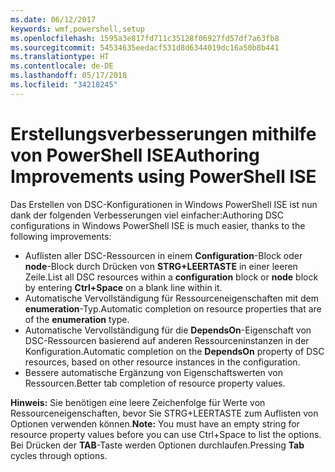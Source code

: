 ```yaml
---
ms.date: 06/12/2017
keywords: wmf,powershell,setup
ms.openlocfilehash: 1595a3e817fd711c35128f06927fd57df7a63fb8
ms.sourcegitcommit: 54534635eedacf531d8d6344019dc16a50b8b441
ms.translationtype: HT
ms.contentlocale: de-DE
ms.lasthandoff: 05/17/2018
ms.locfileid: "34218245"
---
```

# <a name="authoring-improvements-using-powershell-ise"></a><span data-ttu-id="e4623-102">Erstellungsverbesserungen mithilfe von PowerShell ISE</span><span class="sxs-lookup"><span data-stu-id="e4623-102">Authoring Improvements using PowerShell ISE</span></span>

<span data-ttu-id="e4623-103">Das Erstellen von DSC-Konfigurationen in Windows PowerShell ISE ist nun dank der folgenden Verbesserungen viel einfacher:</span><span class="sxs-lookup"><span data-stu-id="e4623-103">Authoring DSC configurations in Windows PowerShell ISE is much easier, thanks to the following improvements:</span></span>

- <span data-ttu-id="e4623-104">Auflisten aller DSC-Ressourcen in einem **Configuration**-Block oder **node**-Block durch Drücken von **STRG+LEERTASTE** in einer leeren Zeile.</span><span class="sxs-lookup"><span data-stu-id="e4623-104">List all DSC resources within a **configuration** block or **node** block by entering **Ctrl+Space** on a blank line within it.</span></span>
- <span data-ttu-id="e4623-105">Automatische Vervollständigung für Ressourceneigenschaften mit dem **enumeration**-Typ.</span><span class="sxs-lookup"><span data-stu-id="e4623-105">Automatic completion on resource properties that are of the **enumeration** type.</span></span>
- <span data-ttu-id="e4623-106">Automatische Vervollständigung für die **DependsOn**-Eigenschaft von DSC-Ressourcen basierend auf anderen Ressourceninstanzen in der Konfiguration.</span><span class="sxs-lookup"><span data-stu-id="e4623-106">Automatic completion on the **DependsOn** property of DSC resources, based on other resource instances in the configuration.</span></span>
- <span data-ttu-id="e4623-107">Bessere automatische Ergänzung von Eigenschaftswerten von Ressourcen.</span><span class="sxs-lookup"><span data-stu-id="e4623-107">Better tab completion of resource property values.</span></span>

<span data-ttu-id="e4623-108">**Hinweis:** Sie benötigen eine leere Zeichenfolge für Werte von Ressourceneigenschaften, bevor Sie STRG+LEERTASTE zum Auflisten von Optionen verwenden können.</span><span class="sxs-lookup"><span data-stu-id="e4623-108">**Note:** You must have an empty string for resource property values before you can use Ctrl+Space to list the options.</span></span> <span data-ttu-id="e4623-109">Bei Drücken der **TAB**-Taste werden Optionen durchlaufen.</span><span class="sxs-lookup"><span data-stu-id="e4623-109">Pressing **Tab** cycles through options.</span></span>
